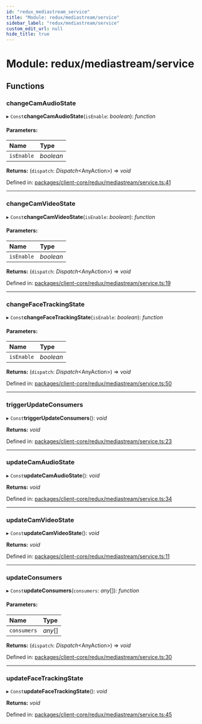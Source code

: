 ```yaml
---
id: "redux_mediastream_service"
title: "Module: redux/mediastream/service"
sidebar_label: "redux/mediastream/service"
custom_edit_url: null
hide_title: true
---
```


# Module: redux/mediastream/service

## Functions

### changeCamAudioState

▸ `Const`**changeCamAudioState**(`isEnable`: *boolean*): *function*

#### Parameters:

Name | Type |
:------ | :------ |
`isEnable` | *boolean* |

**Returns:** (`dispatch`: *Dispatch*<AnyAction\>) => *void*

Defined in: [packages/client-core/redux/mediastream/service.ts:41](https://github.com/xr3ngine/xr3ngine/blob/56376a778/packages/client-core/redux/mediastream/service.ts#L41)

___

### changeCamVideoState

▸ `Const`**changeCamVideoState**(`isEnable`: *boolean*): *function*

#### Parameters:

Name | Type |
:------ | :------ |
`isEnable` | *boolean* |

**Returns:** (`dispatch`: *Dispatch*<AnyAction\>) => *void*

Defined in: [packages/client-core/redux/mediastream/service.ts:19](https://github.com/xr3ngine/xr3ngine/blob/56376a778/packages/client-core/redux/mediastream/service.ts#L19)

___

### changeFaceTrackingState

▸ `Const`**changeFaceTrackingState**(`isEnable`: *boolean*): *function*

#### Parameters:

Name | Type |
:------ | :------ |
`isEnable` | *boolean* |

**Returns:** (`dispatch`: *Dispatch*<AnyAction\>) => *void*

Defined in: [packages/client-core/redux/mediastream/service.ts:50](https://github.com/xr3ngine/xr3ngine/blob/56376a778/packages/client-core/redux/mediastream/service.ts#L50)

___

### triggerUpdateConsumers

▸ `Const`**triggerUpdateConsumers**(): *void*

**Returns:** *void*

Defined in: [packages/client-core/redux/mediastream/service.ts:23](https://github.com/xr3ngine/xr3ngine/blob/56376a778/packages/client-core/redux/mediastream/service.ts#L23)

___

### updateCamAudioState

▸ `Const`**updateCamAudioState**(): *void*

**Returns:** *void*

Defined in: [packages/client-core/redux/mediastream/service.ts:34](https://github.com/xr3ngine/xr3ngine/blob/56376a778/packages/client-core/redux/mediastream/service.ts#L34)

___

### updateCamVideoState

▸ `Const`**updateCamVideoState**(): *void*

**Returns:** *void*

Defined in: [packages/client-core/redux/mediastream/service.ts:11](https://github.com/xr3ngine/xr3ngine/blob/56376a778/packages/client-core/redux/mediastream/service.ts#L11)

___

### updateConsumers

▸ `Const`**updateConsumers**(`consumers`: *any*[]): *function*

#### Parameters:

Name | Type |
:------ | :------ |
`consumers` | *any*[] |

**Returns:** (`dispatch`: *Dispatch*<AnyAction\>) => *void*

Defined in: [packages/client-core/redux/mediastream/service.ts:30](https://github.com/xr3ngine/xr3ngine/blob/56376a778/packages/client-core/redux/mediastream/service.ts#L30)

___

### updateFaceTrackingState

▸ `Const`**updateFaceTrackingState**(): *void*

**Returns:** *void*

Defined in: [packages/client-core/redux/mediastream/service.ts:45](https://github.com/xr3ngine/xr3ngine/blob/56376a778/packages/client-core/redux/mediastream/service.ts#L45)
